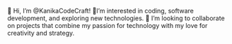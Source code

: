 👋 Hi, I’m @KanikaCodeCraft!
👀I’m interested in coding, software development, and exploring new technologies. 
💞️ I’m looking to collaborate on projects that combine my passion for technology with my love for creativity and strategy.

<!---
KanikaCodeCraft/KanikaCodeCraft is a ✨ special ✨ repository because its `README.md` (this file) appears on your GitHub profile.
You can click the Preview link to take a look at your changes.
--->
